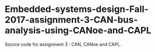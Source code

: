 # Embedded-systems-design-Fall-2017-assignment-3-CAN-bus-analysis-using-CANoe-and-CAPL

Source code for assignment 3 : CAN, CANoe and CAPL.
